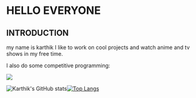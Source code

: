 # HELLO EVERYONE
## INTRODUCTION
my name is karthik
I like to work on cool projects and watch anime and tv shows in my free time. 

I also do some competitive programming:

<a target="_blank" href="https://www.codewars.com/users/gangula-karthik"><img src="https://www.codewars.com/users/gangula-karthik/badges/large"></a>



![Karthik's GitHub stats](https://github-readme-stats.vercel.app/api?username=gangula-karthik&show_icons=true&theme=merko&hide_border=true)[![Top Langs](https://github-readme-stats.vercel.app/api/top-langs/?username=gangula-karthik&layout=compact&show_icons=true&theme=merko)](https://github.com/anuraghazra/github-readme-stats)


